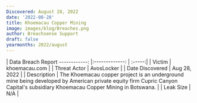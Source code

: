 ```yaml
---
Discovered: August 28, 2022
date: '2022-08-28'
title: Khoemacau Copper Mining
image: images/blog/Breaches.png
author: Breachsense Support
draft: false
yearmonths: 2022/august
---
```



| Data Breach Report
------------:     |:-------------:    | :-----:|
| Victim      | khoemacau.com      | 
| Threat Actor      | AvosLocker      | 
| Date Discovered      | Aug 28, 2022      | 
| Description      | The Khoemacau copper project is an underground mine being developed by American private equity firm Cupric Canyon Capital's subsidiary Khoemacau Copper Mining in Botswana.      | 
| Leak Size      | N/A      | 

